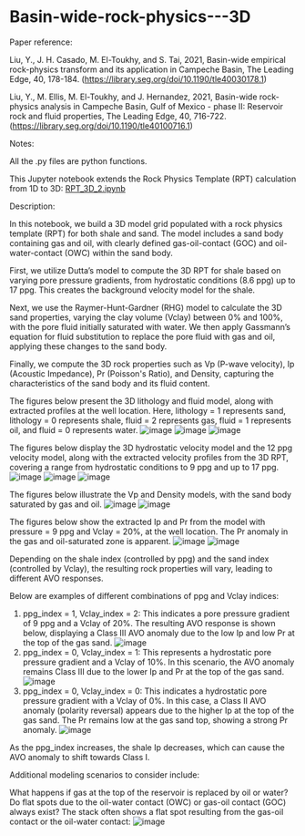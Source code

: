 # Basin-wide-rock-physics---3D

Paper reference:

Liu, Y., J. H. Casado, M. El-Toukhy, and S. Tai, 2021, Basin-wide empirical rock-physics transform and its application in Campeche Basin, The Leading Edge, 40, 178-184. (https://library.seg.org/doi/10.1190/tle40030178.1)

Liu, Y., M. Ellis, M. El-Toukhy, and J. Hernandez, 2021, Basin-wide rock-physics analysis in Campeche Basin, Gulf of Mexico - phase II: Reservoir rock and fluid properties, The Leading Edge, 40, 716-722. (https://library.seg.org/doi/10.1190/tle40100716.1)

Notes:

All the .py files are python functions.

This Jupyter notebook extends the Rock Physics Template (RPT) calculation from 1D to 3D: [RPT_3D_2.ipynb](/RPT_3D_2.ipynb)

Description:

In this notebook, we build a 3D model grid populated with a rock physics template (RPT) for both shale and sand. The model includes a sand body containing gas and oil, with clearly defined gas-oil-contact (GOC) and oil-water-contact (OWC) within the sand body.

First, we utilize Dutta’s model to compute the 3D RPT for shale based on varying pore pressure gradients, from hydrostatic conditions (8.6 ppg) up to 17 ppg. This creates the background velocity model for the shale.

Next, we use the Raymer-Hunt-Gardner (RHG) model to calculate the 3D sand properties, varying the clay volume (Vclay) between 0% and 100%, with the pore fluid initially saturated with water. We then apply Gassmann’s equation for fluid substitution to replace the pore fluid with gas and oil, applying these changes to the sand body.

Finally, we compute the 3D rock properties such as Vp (P-wave velocity), Ip (Acoustic Impedance), Pr (Poisson's Ratio), and Density, capturing the characteristics of the sand body and its fluid content.

The figures below present the 3D lithology and fluid model, along with extracted profiles at the well location. Here, lithology = 1 represents sand, lithology = 0 represents shale, fluid = 2 represents gas, fluid = 1 represents oil, and fluid = 0 represents water.
![image](https://github.com/user-attachments/assets/9d727591-084e-4577-865f-e28041ce7b84)
![image](https://github.com/user-attachments/assets/9f4f7df9-10ae-4fd2-8a7f-1ffb2ab4115d)
![image](https://github.com/user-attachments/assets/0ae3e22c-8ab4-4921-ad44-903f06a864e3)

The figures below display the 3D hydrostatic velocity model and the 12 ppg velocity model, along with the extracted velocity profiles from the 3D RPT, covering a range from hydrostatic conditions to 9 ppg and up to 17 ppg.
![image](https://github.com/user-attachments/assets/c1f692a8-9018-428b-be94-7780bd833d57)
![image](https://github.com/user-attachments/assets/93108398-cf2e-4c7a-9263-7e45d64d469b)
![image](https://github.com/user-attachments/assets/54a18499-7a47-4b87-acde-694f75db9f9e)

The figures below illustrate the Vp and Density models, with the sand body saturated by gas and oil.
![image](https://github.com/user-attachments/assets/bcd50b9f-28ab-467a-809d-ccc5c4d92af1)
![image](https://github.com/user-attachments/assets/411dfeeb-3d3a-4fbb-a1c2-3bb260f42847)

The figures below show the extracted Ip and Pr from the model with pressure = 9 ppg and Vclay = 20%, at the well location. The Pr anomaly in the gas and oil-saturated zone is apparent.
![image](https://github.com/user-attachments/assets/d45042b3-fc8f-48b6-9781-7fb2ba8cc3ec)
![image](https://github.com/user-attachments/assets/9eea8e35-5651-4fad-933a-eca73a9baa90)

Depending on the shale index (controlled by ppg) and the sand index (controlled by Vclay), the resulting rock properties will vary, leading to different AVO responses.

Below are examples of different combinations of ppg and Vclay indices:

1. ppg_index = 1, Vclay_index = 2: This indicates a pore pressure gradient of 9 ppg and a Vclay of 20%. The resulting AVO response is shown below, displaying a Class III AVO anomaly due to the low Ip and low Pr at the top of the gas sand.
![image](https://github.com/user-attachments/assets/601e8f99-8780-42d2-a67d-19d52ac0111d)
2. ppg_index = 0, Vclay_index = 1: This represents a hydrostatic pore pressure gradient and a Vclay of 10%. In this scenario, the AVO anomaly remains Class III due to the lower Ip and Pr at the top of the gas sand.
![image](https://github.com/user-attachments/assets/f125559e-5034-4f4e-a940-cbaf6e3235d4)
3. ppg_index = 0, Vclay_index = 0: This indicates a hydrostatic pore pressure gradient with a Vclay of 0%. In this case, a Class II AVO anomaly (polarity reversal) appears due to the higher Ip at the top of the gas sand. The Pr remains low at the gas sand top, showing a strong Pr anomaly.
![image](https://github.com/user-attachments/assets/c8238254-7af0-4f78-a222-4e493867c4b0)

As the ppg_index increases, the shale Ip decreases, which can cause the AVO anomaly to shift towards Class I.

Additional modeling scenarios to consider include:

What happens if gas at the top of the reservoir is replaced by oil or water?
Do flat spots due to the oil-water contact (OWC) or gas-oil contact (GOC) always exist?
The stack often shows a flat spot resulting from the gas-oil contact or the oil-water contact:
![image](https://github.com/user-attachments/assets/01d72c7b-8bc7-4d02-8a7c-c46c45954ccc)
